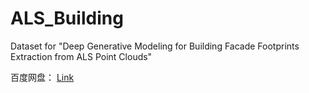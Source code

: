 # ALS_Building

Dataset for "Deep Generative Modeling for Building Facade Footprints Extraction from ALS Point Clouds"

百度网盘： [Link][1]

[1]: https://pan.baidu.com/s/1b86pUEXfn76eU8lKXo6P3A
